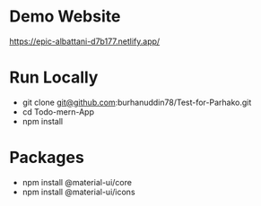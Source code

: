 # Demo Website
https://epic-albattani-d7b177.netlify.app/

# Run Locally
* git clone git@github.com:burhanuddin78/Test-for-Parhako.git
* cd Todo-mern-App
* npm install

# Packages
* npm install @material-ui/core
* npm install @material-ui/icons


